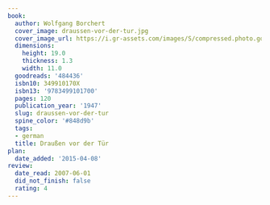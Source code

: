 ```yaml
---
book:
  author: Wolfgang Borchert
  cover_image: draussen-vor-der-tur.jpg
  cover_image_url: https://i.gr-assets.com/images/S/compressed.photo.goodreads.com/books/1412606809l/484436.jpg
  dimensions:
    height: 19.0
    thickness: 1.3
    width: 11.0
  goodreads: '484436'
  isbn10: 349910170X
  isbn13: '9783499101700'
  pages: 120
  publication_year: '1947'
  slug: draussen-vor-der-tur
  spine_color: '#848d9b'
  tags:
  - german
  title: Draußen vor der Tür
plan:
  date_added: '2015-04-08'
review:
  date_read: 2007-06-01
  did_not_finish: false
  rating: 4
---
```

